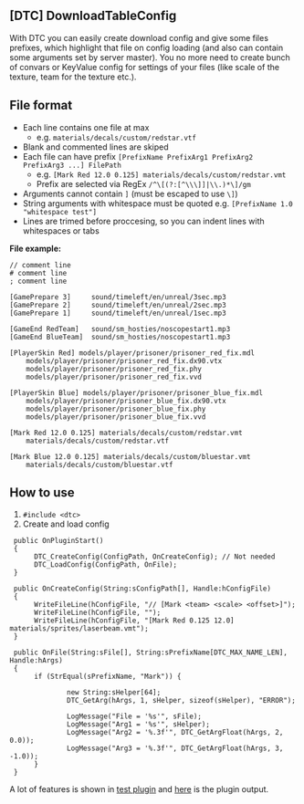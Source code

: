 ## [DTC] DownloadTableConfig

With DTC you can easily create download config and give some files prefixes, which highlight that file on config loading (and also can contain some arguments set by server master). You no more need to create bunch of convars or KeyValue config for settings of your files (like scale of the texture, team for the texture etc.).


## File format

- Each line contains one file at max
  - e.g. `materials/decals/custom/redstar.vtf` 
- Blank and commented lines are skiped
- Each file can have prefix `[PrefixName PrefixArg1 PrefixArg2 PrefixArg3 ...] FilePath`
  - e.g. `[Mark Red 12.0 0.125] materials/decals/custom/redstar.vmt`
  - Prefix are selected via RegEx `/^\[(?:[^\\\]]|\\.)*\]/gm`
- Arguments cannot contain `]` (must be escaped to use `\]`)
- String arguments with whitespace must be quoted e.g. `[PrefixName 1.0 "whitespace test"]`
- Lines are trimed before proccesing, so you can indent lines with whitespaces or tabs

**File example:**
```
// comment line
# comment line
; comment line

[GamePrepare 3] 	sound/timeleft/en/unreal/3sec.mp3
[GamePrepare 2] 	sound/timeleft/en/unreal/2sec.mp3
[GamePrepare 1] 	sound/timeleft/en/unreal/1sec.mp3

[GameEnd RedTeam]   sound/sm_hosties/noscopestart1.mp3
[GameEnd BlueTeam] 	sound/sm_hosties/noscopestart1.mp3

[PlayerSkin Red] models/player/prisoner/prisoner_red_fix.mdl
	models/player/prisoner/prisoner_red_fix.dx90.vtx
	models/player/prisoner/prisoner_red_fix.phy
	models/player/prisoner/prisoner_red_fix.vvd

[PlayerSkin Blue] models/player/prisoner/prisoner_blue_fix.mdl
	models/player/prisoner/prisoner_blue_fix.dx90.vtx
	models/player/prisoner/prisoner_blue_fix.phy
	models/player/prisoner/prisoner_blue_fix.vvd

[Mark Red 12.0 0.125] materials/decals/custom/redstar.vmt
	materials/decals/custom/redstar.vtf

[Mark Blue 12.0 0.125] materials/decals/custom/bluestar.vmt
	materials/decals/custom/bluestar.vtf
```

## How to use
1. `#include <dtc>`
2. Create and load config 
```
 public OnPluginStart()
 {
  	  DTC_CreateConfig(ConfigPath, OnCreateConfig); // Not needed
  	  DTC_LoadConfig(ConfigPath, OnFile);
 }

 public OnCreateConfig(String:sConfigPath[], Handle:hConfigFile)
 {
  	  WriteFileLine(hConfigFile, "// [Mark <team> <scale> <offset>]");
  	  WriteFileLine(hConfigFile, "");
  	  WriteFileLine(hConfigFile, "[Mark Red 0.125 12.0] materials/sprites/laserbeam.vmt");
 }
 
 public OnFile(String:sFile[], String:sPrefixName[DTC_MAX_NAME_LEN], Handle:hArgs)
 {
  	  if (StrEqual(sPrefixName, "Mark")) {
	
  	    	  new String:sHelper[64];
  	    	  DTC_GetArg(hArgs, 1, sHelper, sizeof(sHelper), "ERROR");
	
  	    	  LogMessage("File = '%s'", sFile);
  	    	  LogMessage("Arg1 = '%s'", sHelper);
  	    	  LogMessage("Arg2 = '%.3f'", DTC_GetArgFloat(hArgs, 2, 0.0));
  	    	  LogMessage("Arg3 = '%.3f'", DTC_GetArgFloat(hArgs, 3, -1.0));
  	  }
 }
```
A lot of features is shown in [test plugin](https://github.com/KissLick/DownloadTableConfig/blob/master/addons/sourcemod/scripting/DTC_Test.sp) and [here](https://github.com/KissLick/DownloadTableConfig/blob/master/addons/sourcemod/logs/test_log.cfg) is the plugin output.
